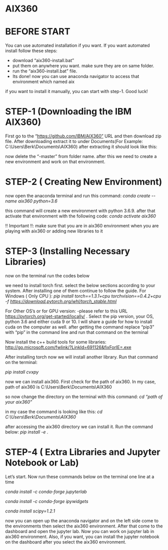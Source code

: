 # AIX360

# BEFORE START

You can use automated installation if you want. If you want automated install follow these steps:
- download “aix360-install.bat”
- put them on anywhere you want. make sure they are on same folder.
- run the “aix360-install.bat” file.
- Its done! now you can use anaconda navigator to access that environment which named aix

if you want to install it manually, you can start with step-1. Good luck!

# STEP-1 (Downloading the IBM AIX360)

First go to the “https://github.com/IBM/AIX360” URL and then download zip file. After downloading extract it to under Documents(For Example: C:\Users\Berk\Documents\AIX360) after extracting it should look like this:

now delete the “-master” from folder name.
after this we need to create a new environment and work on that environment.

# STEP-2 ( Creating New Environment)

now open the anaconda terminal and run this command:
*conda create --name aix360 python=3.6*

this command will create a new environment with python 3.6.9.
after that activate that environment with the following code:
*conda activate aix360*

!! Important !!: make sure that you are in aix360 environment when you are playing with aix360 or adding new libraries to it


# STEP-3 (Installing Necessary Libraries)

now on the terminal run the codes below

we need to install torch first. select the below sections according to your system. After installing one of them continue to follow the guide.
For Windows ( Only CPU ):
*pip install torch==1.3.1+cpu torchvision==0.4.2+cpu -f https://download.pytorch.org/whl/torch_stable.html*

For Other OS’s or for GPU version:
-please refer to this URL  https://pytorch.org/get-started/locally/ . Select the pip version, your OS, python 3.6 and either cuda 9 or 10. I will share a guide for how to install cuda on the computer as well. after getting the command replace “pip3” with “pip” in the command line and run that command on the terminal


Now install the c++ build tools for some libraries:
http://go.microsoft.com/fwlink/?LinkId=691126&fixForIE=.exe

After installing torch now we will install another library. Run that command on the terminal:

*pip install cvxpy*

now we can install aix360. First check for the path of aix360. In my case, path of aix360 is C:\Users\Berk\Documents\AIX360

so now change the directory on the terminal with this command:
*cd “path of your aix360”*

in my case the command is looking like this:
*cd C:\Users\Berk\Documents\AIX360*


after accessing the aix360 directory we can install it. Run the command below:
*pip install -e .*

# STEP-4 ( Extra Libraries and Jupyter Notebook or Lab)

Let’s start. Now run these commands below on the terminal one line at a time

*conda install -c conda-forge jupyterlab*

*conda install -c conda-forge ipywidgets*

*conda install scipy=1.2.1*

now you can open up the anaconda navigator and on the left side come to the environments then select the aix360 environment. After that come to the dashboard and open the jupyter lab. Now you can work on jupyter lab in aix360 environment. Also, if you want, you can install the jupyter notebook on the dashboard after you select the aix360 environment.

